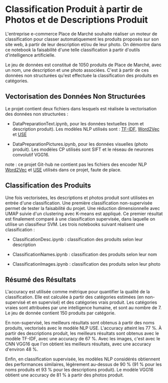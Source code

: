 # Classification Produit à partir de Photos et de Descriptions Produit


L'entreprise e-commerce Place de Marché souhaite réaliser un moteur de classification pour classer automatiquement les produits proposés sur son site web, à partir de leur description et/ou de leur photo. On démontre dans ce notebook la faisabilité d'une telle classification à partir d'outils d'intelligence artificielle.


Le jeu de données est constitué de 1050 produits de Place de Marché, avec un nom, une description et une photo associées. C'est à partir de ces données non structurées qu'est effectuée la classification des produits en catégories.


## Vectorisation des Données Non Structurées


Le projet contient deux fichiers dans lesquels est réalisée la vectorisation des données non structurées :

- DataPreparationText.ipynb, pour les données textuelles (nom et description produit). Les modèles NLP utilisés sont : [TF-IDF](https://scikit-learn.org/stable/modules/generated/sklearn.feature_extraction.text.TfidfVectorizer.html), [Word2Vec](https://code.google.com/archive/p/word2vec/) et [USE]((https://tfhub.dev/google/universal-sentence-encoder/1))

- DataPreparationPictures.ipynb, pour les données visuelles (photo produit). Les modèles CP utilisés sont SIFT et le réseau de neurones convolutif VGG16.


note : ce projet Git-hub ne contient pas les fichiers des encoder NLP [Word2Vec](https://drive.google.com/file/d/0B7XkCwpI5KDYNlNUTTlSS21pQmM/edit?resourcekey=0-wjGZdNAUop6WykTtMip30g) et [USE](https://tfhub.dev/google/universal-sentence-encoder/1) utilisés dans ce projet, faute de place.


## Classification des Produits


Une fois vectorisées, les descriptions et photos produit sont utilisées en entrée d'une classification. Une première classification non-supervisée permet de tester la faisabilité du projet. Une réduction dimensionnelle avec UMAP suivie d'un clustering avec K-means est appliqué. Ce premier résultat est finalement comparé à une classification supervisée, dans laquelle on utilise un classifieur SVM. Les trois notebooks suivant réalisent une classification :

- ClassificationDesc.ipynb : classification des produits selon leur description

- ClassificationNames.ipynb : classification des produits selon leur nom

- ClassificationImages.ipynb : classification des produits selon leur photo


## Résumé des Résultats

L'accuracy est utilisée comme métrique pour quantifier la qualité de la classification. Elle est calculée à partir des catégories estimées (en non-supervisé et en supervisé) et des catégories vrais produit. Les catégories vraies sont attribuées par une intelligence humaine, et sont au nombre de 7. Le jeu de donnée contient 150 produits par catégorie.


En non-supervisé, les meilleurs résultats sont obtenus à partir des noms produits, vectorisés avec le modèle NLP USE. L'accuracy atteint les 77 %. À partir des descriptions produit, les meilleurs résultats sont obtenus avec le modèle TF-IDF, avec une accuracy de 67 %. Avec les images, c'est avec le CNN VGG16 que l'on obtient les meilleurs résultats, avec une accuracy d'environ 48 %.


Enfin, en classification supervisée, les modèles NLP considérés obtiennent des performances similaires, légèrement au-dessus de 90 % (91 % pour les noms produits et 93 % pour les descriptions produit). Le modèle VGG16 obtient une accuracy de 81 % à partir des photos produit.
